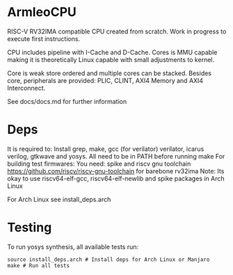 # ArmleoCPU

RISC-V RV32IMA compatible CPU created from scratch.  Work in progress to execute first instructions.

CPU includes pipeline with I-Cache and D-Cache. Cores is MMU capable making it is theoretically Linux capable with small adjustments to kernel.

Core is weak store ordered and multiple cores can be stacked. Besides core, peripherals are provided: PLIC, CLINT, AXI4 Memory and AXI4 Interconnect.

See docs/docs.md for further information

# Deps
It is required to: Install grep, make, gcc (for verilator) verilator, icarus verilog, gtkwave and yosys. All need to be in PATH before running make
For building test firmwares: You need: spike and riscv gnu toolchain https://github.com/riscv/riscv-gnu-toolchain for barebone rv32ima
Note: Its okay to use riscv64-elf-gcc, riscv64-elf-newlib and spike packages in Arch Linux

For Arch Linux see install_deps.arch

# Testing
To run yosys synthesis, all available tests run:
```
source install_deps.arch # Install deps for Arch Linux or Manjaro
make # Run all tests
```
